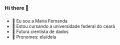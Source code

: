 ### Hi there 👋

### 
- 🌼 Eu sou a Maria Fernanda
- 🔭 Estou cursando a universidade federal do ceará
- 🌱 Futura cientista de dados
- 💜 Pronomes: ela/dela

